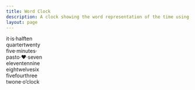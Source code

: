 ```yaml
---
title: Word Clock
description: A clock showing the word representation of the time using CSS and JavaScript.
layout: page
---
```


<div id="clock">
<span class="it">it</span>·<span class="is">is</span>·<span class="half">h<span class="quarter">a</span>lf</span><span class="10from">ten</span><br /> <span class="quarter">quarter</span><span class="20from 25from">twenty</span><br /> <span class="25from 5from">five</span>·<span class="minutes">minutes</span>·<br /> <span class="half past">pas<span class="to">t</span></span><span class="to">o</span>·<span id="sec">♥</span>·<span class="7">seven</span><br /> <span class="11">eleven</span><span class="10">ten</span><span class="9">nine</span><br /> <span class="8">eigh<span class="12">t</span></span><span class="12">welve</span><span class="6">six</span><br /> <span class="5">five</span><span class="4">four</span><span class="3">three</span><br /> <span class="2">tw<span class="1">o</span></span><span class="1">ne</span>·<span class="oclock">o’clock</span>
</div>

<link rel="stylesheet" href="/files/2009/11/word-clock.css" />
<script type="text/javascript" src="https://www.google.com/jsapi"></script>
<script src="/files/2009/11/word-clock.js"></script>
